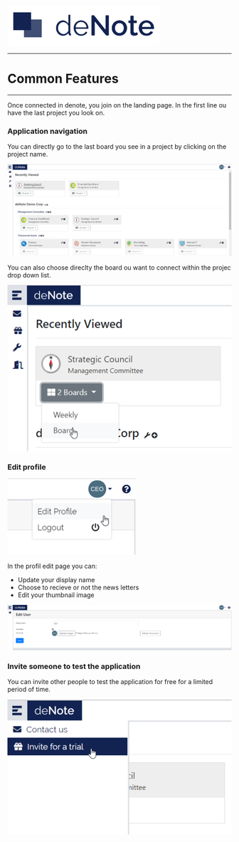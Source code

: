 [![deNote Logo](./assets/images/denote-logo.png)](Home)

---
# Common Features
---

Once connected in denote, you join on the landing page.
In the first line ou have the last project you look on.

### Application navigation

You can directly go to the last board you see in a project by clicking on the project name.

![lading page](./assets/images/common-features/global-nav-01.png)

You can also choose direclty the board ou want to connect within the projec drop down list.

![lading page](./assets/images/common-features/global-nav-02.png)

### Edit profile

![Edit user access](./assets/images/common-features/edit-user-access.png)

In the profil edit page you can:
* Update your display name
* Choose to recieve or not the news letters
* Edit your thumbnail image

![Edit user](./assets/images/common-features/edit-user.png)

### Invite someone to test the application

You can invite other people to test the application for free for a limited period of time.

![Edit user access](./assets/images/common-features/invite-trial.png)


